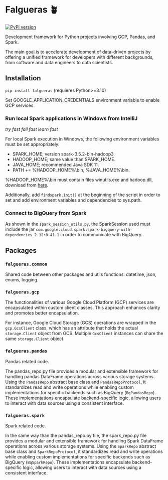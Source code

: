 
# Falgueras 🪴

[![PyPI version](https://img.shields.io/pypi/v/falgueras?color=4CBB17)](https://pypi.org/project/falgueras/)

Development framework for Python projects involving GCP, Pandas, and Spark. 

The main goal is to accelerate development of data-driven projects by offering a unified framework 
for developers with different backgrounds, from software and data engineers to data scientists.

## Installation

`pip install falgueras` (requieres Python>=3.10)

Set GOOGLE_APPLICATION_CREDENTIALS environment variable to enable GCP services.

### Run local Spark applications in Windows from IntelliJ

_try fast fail fast learn fast_

For local Spark execution in Windows, the following environment variables must be set appropriately: 
- SPARK_HOME; version spark-3.5.2-bin-hadoop3.
- HADOOP_HOME; same value than SPARK_HOME.
- JAVA_HOME; recommended Java SDK 11.
- PATH += %HADOOP_HOME%\bin, %JAVA_HOME%\bin.

%HADOOP_HOME%\bin must contain files winutils.exe and hadoop.dll, download from 
[here](https://github.com/kontext-tech/winutils/blob/master/hadoop-3.3.0/bin).

Additionally, add `findspark.init()` at the beginning of the script in order to set and add 
environment variables and dependencies to sys.path.

### Connect to BigQuery from Spark

As shown in the `spark_session_utils.py`, the SparkSession used must include the jar
`com.google.cloud.spark:spark-bigquery-with-dependencies_2.12:0.41.1` 
in order to communicate with BigQuery.

## Packages

### `falgueras.common`

Shared code between other packages and utils functions: datetime, json, enums, logging.

### `falgueras.gcp`

The functionalities of various Google Cloud Platform (GCP) services are encapsulated within 
custom client classes. This approach enhances clarity and promotes better encapsulation.

For instance, Google Cloud Storage (GCS) operations are wrapped in the `gcp.GcsClient` class,
which has an attribute that holds the actual `storage.Client` object from GCS. Multiple `GcsClient` 
instances can share the same `storage.Client` object.

### `falgueras.pandas`

Pandas related code.

The pandas_repo.py file provides a modular and extensible framework for handling pandas DataFrame operations 
across various storage systems. Using the `PandasRepo` abstract base class and `PandasRepoProtocol`, 
it standardizes read and write operations while enabling custom implementations for specific backends 
such as BigQuery (`BqPandasRepo`). These implementations encapsulate backend-specific logic, allowing 
users to interact with data sources using a consistent interface.

### `falgueras.spark`

Spark related code.

In the same way than the pandas_repo.py file, the spark_repo.py file provides a modular and extensible 
framework for handling Spark DataFrame operations across various storage systems. Using the `SparkRepo` abstract base 
class and `SparkRepoProtocol`, it standardizes read and write operations while enabling custom implementations for 
specific backends such as BigQuery (`BqSparkRepo`). These implementations encapsulate backend-specific logic, allowing
users to interact with data sources using a consistent interface.
